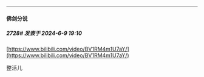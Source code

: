 ﻿
*****

####  佛剑分说  
##### 2728#       发表于 2024-6-9 19:10

[https://www.bilibili.com/video/BV1RM4m1U7aY/](https://www.bilibili.com/video/BV1RM4m1U7aY/)

整活儿

